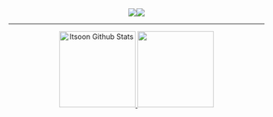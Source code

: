 <div align="center"><a target="_blank" href="https://github.com/Itsoon-xyz/ARCADE"> <img src="https://img.shields.io/badge/ARCADE Repository-2b2b2b?style=for-the-badge&logo=Github&logoColor=white"><img src="https://komarev.com/ghpvc/?username=Itsoon-xyz&style=for-the-badge" /></div>

---
<div align="center">
<img height="150px" src="https://github-readme-stats-git-masterrstaa-rickstaa.vercel.app/api?username=Itsoon-xyz&show_icons=true&bg_color=000000&title_color=8300FF&hide_border=true&border_radius=12&icon_color=8300FF&text_color=bdbdbd&text_bold=true" alt="Itsoon Github Stats" />
<img height="150px" src="https://github-readme-stats-git-masterrstaa-rickstaa.vercel.app/api/top-langs?username=Itsoon-xyz&show_icons=true&bg_color=000000&title_color=8300FF&hide_border=true&border_radius=12&icon_color=8300FF&text_color=bdbdbd&text_bold=true&layout=compact" />

</div>

